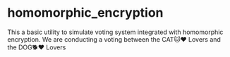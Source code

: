 # homomorphic_encryption
This a basic utility to simulate voting system integrated with homomorphic encryption. We are conducting a voting between the CAT🐱❤️ Lovers and the DOG🐕❤️ Lovers
